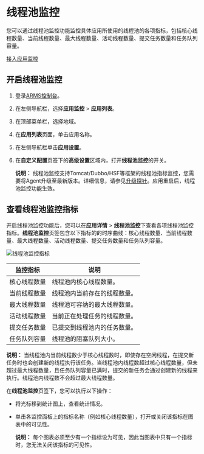 # 线程池监控

您可以通过线程池监控功能监控具体应用所使用的线程池的各项指标，包括核心线程数量、当前线程数量、最大线程数量、活动线程数量、提交任务数量和任务队列容量。

[接入应用监控](/intl.zh-CN/应用监控/接入应用监控/应用监控接入概述.md)

## 开启线程池监控

1.  登录[ARMS控制台](https://arms-ap-southeast-1.console.aliyun.com/#/home)。

2.  在左侧导航栏，选择**应用监控** \> **应用列表**。

3.  在顶部菜单栏，选择地域。

4.  在**应用列表**页面，单击应用名称。

5.  在左侧导航栏单击**应用设置**。

6.  在**自定义配置**页签下的**高级设置**区域内，打开**线程池监控**的开关。

    **说明：** 线程池监控支持Tomcat/Dubbo/HSF等框架的线程池指标监控，您需要将Agent升级至最新版本。详细信息，请参见[升级探针](/intl.zh-CN/应用监控/升级探针.md)。应用重启后，线程池监控功能生效。


## 查看线程池监控指标

开启线程池监控功能后，您可以在**应用详情** \> **线程池监控**下查看各项线程池监控指标。**线程池监控**页签包含以下指标的的时序曲线：核心线程数量、当前线程数量、最大线程数量、活动线程数量、提交任务数量和任务队列容量。

![线程池监控指标](https://static-aliyun-doc.oss-accelerate.aliyuncs.com/assets/img/zh-CN/6729888161/p265939.png)

|监控指标|说明|
|----|--|
|核心线程数量|线程池内核心线程数量。|
|当前线程数量|线程池内当前存在的线程数量。|
|最大线程数量|线程池可容纳的最大线程数量。|
|活动线程数量|当前正在处理任务的线程数量。|
|提交任务数量|已提交到线程池内的任务数量。|
|任务队列容量|线程池的阻塞队列大小。|

**说明：** 当线程池内当前线程数少于核心线程数时，即使存在空闲线程，在提交新任务时也会创建新的线程执行该任务。当线程池内线程数超过核心线程数量，但未超过最大线程数量，且任务队列容量已满时，提交的新任务会通过创建新的线程来执行。线程池内线程数不会超过最大线程数量。

在**线程池监控**页签下，您可以执行以下操作：

-   将光标移到统计图上，查看统计情况。
-   单击各监控面板上的指标名称（例如核心线程数量），打开或关闭该指标在图表中的可见性。

    **说明：** 每个图表必须至少有一个指标设为可见，因此当图表中只有一个指标时，您无法关闭该指标的可见性。


